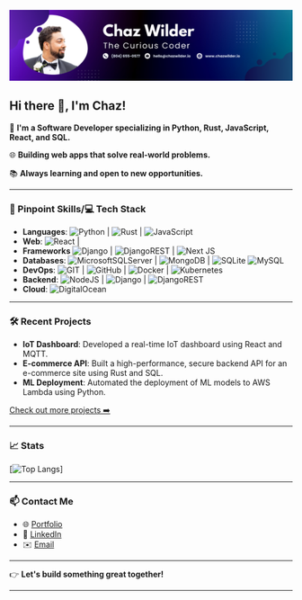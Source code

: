 
![Chaz Wilder](gh-banner.png)

## Hi there 👋, I'm Chaz!

🔭 **I'm a Software Developer specializing in Python, Rust, JavaScript, React, and SQL.**

🌐 **Building web apps that solve real-world problems.**

📚 **Always learning and open to new opportunities.**

---

### 📌 Pinpoint Skills/💻 Tech Stack

- **Languages**:  ![Python](https://img.shields.io/badge/python-3670A0?style=flat&logo=python&logoColor=ffdd54) |  ![Rust](https://img.shields.io/badge/rust-%23000000.svg?style=flat&logo=rust&logoColor=white) |  ![JavaScript](https://img.shields.io/badge/javascript-%23323330.svg?style=flat&logo=javascript&logoColor=%23F7DF1E)
- **Web**:  ![React](https://img.shields.io/badge/react-%2320232a.svg?style=flat&logo=react&logoColor=%2361DAFB) | 
- **Frameworks** ![Django](https://img.shields.io/badge/django-%23092E20.svg?style=flat&logo=django&logoColor=white) |  ![DjangoREST](https://img.shields.io/badge/DJANGO-REST-ff1709?style=flat&logo=django&logoColor=white&color=ff1709&labelColor=gray) |  ![Next JS](https://img.shields.io/badge/Next-black?style=flat&logo=next.js&logoColor=white)
- **Databases**:  ![MicrosoftSQLServer](https://img.shields.io/badge/Microsoft%20SQL%20Sever-CC2927?style=flat&logo=microsoft%20sql%20server&logoColor=white) |  ![MongoDB](https://img.shields.io/badge/MongoDB-%234ea94b.svg?style=flat&logo=mongodb&logoColor=white) |  ![SQLite](https://img.shields.io/badge/sqlite-%2307405e.svg?style=flat&logo=sqlite&logoColor=white) ![MySQL](https://img.shields.io/badge/mysql-%2300f.svg?style=flat&logo=mysql&logoColor=white)
- **DevOps**:  ![GIT](https://img.shields.io/badge/Git-fc6d26?style=flat&logo=git&logoColor=white) |  ![GitHub](https://img.shields.io/badge/GitHub-%23121011.svg?style=flat&logo=github&logoColor=white) |  ![Docker](https://img.shields.io/badge/docker-%230db7ed.svg?style=flat&logo=docker&logoColor=white) |  ![Kubernetes](https://img.shields.io/badge/kubernetes-%23326ce5.svg?style=flat&logo=kubernetes&logoColor=white)
- **Backend**:  ![NodeJS](https://img.shields.io/badge/node.js-6DA55F?style=flat&logo=node.js&logoColor=white) |  ![Django](https://img.shields.io/badge/django-%23092E20.svg?style=flat&logo=django&logoColor=white) |  ![DjangoREST](https://img.shields.io/badge/DJANGO-REST-ff1709?style=flat&logo=django&logoColor=white&color=ff1709&labelColor=gray)
- **Cloud**:  ![DigitalOcean](https://img.shields.io/badge/DigitalOcean-%230167ff.svg?style=flat&logo=digitalOcean&logoColor=white)
---

### 🛠️ Recent Projects

- **IoT Dashboard**: Developed a real-time IoT dashboard using React and MQTT. 
- **E-commerce API**: Built a high-performance, secure backend API for an e-commerce site using Rust and SQL.
- **ML Deployment**: Automated the deployment of ML models to AWS Lambda using Python.

[Check out more projects ➡️](https://github.com/YourUsername?tab=repositories)

---

### 📈 Stats


[![Top Langs](https://github-readme-stats.vercel.app/api/top-langs/?username=chazwilder)]

---

### 📫 Contact Me

- 🌐 [Portfolio](https://your-portfolio.com)
- 💼 [LinkedIn](https://www.linkedin.com/in/your-linkedin/)
- ✉️ [Email](mailto:your.email@example.com)

---

👉 **Let's build something great together!**

---
